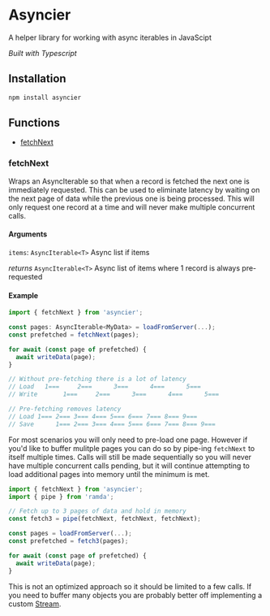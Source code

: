 # Asyncier

A helper library for working with async iterables in JavaScipt

*Built with Typescript*

## Installation
```bash
npm install asyncier
```
## Functions

* [fetchNext](#fetchNext)

### fetchNext
Wraps an AsyncIterable so that when a record is fetched the next one is
immediately requested. This can be used to eliminate latency by waiting on the
next page of data while the previous one is being processed. This will only
request one record at a time and will never make multiple concurrent calls.

#### Arguments
`items`: `AsyncIterable<T>` Async list if items

*returns* `AsyncIterable<T>` Async list of items where 1 record is always pre-requested

#### Example

```typescript
import { fetchNext } from 'asyncier';

const pages: AsyncIterable<MyData> = loadFromServer(...);
const prefetched = fetchNext(pages);

for await (const page of prefetched) {
  await writeData(page);
}

// Without pre-fetching there is a lot of latency
// Load   1===     2===      3===      4===      5===
// Write       1===     2===      3===      4===      5===

// Pre-fetching removes latency
// Load 1=== 2=== 3=== 4=== 5=== 6=== 7=== 8=== 9===
// Save      1=== 2=== 3=== 4=== 5=== 6=== 7=== 8=== 9===
```

For most scenarios you will only need to pre-load one page. However if you'd
like to buffer mulitple pages you can do so by pipe-ing `fetchNext` to itself
multiple times. Calls will still be made sequentially so you will never have
multiple concurrent calls pending, but it will continue attempting to load
additional pages into memory until the minimum is met.

```typescript
import { fetchNext } from 'asyncier';
import { pipe } from 'ramda';

// Fetch up to 3 pages of data and hold in memory
const fetch3 = pipe(fetchNext, fetchNext, fetchNext);

const pages = loadFromServer(...);
const prefetched = fetch3(pages);

for await (const page of prefetched) {
  await writeData(page);
}

```

This is not an optimized approach so it should be limited to a few calls.
If you need to buffer many objects you are probably better off implementing
a custom [Stream](https://nodejs.org/api/stream.html).
